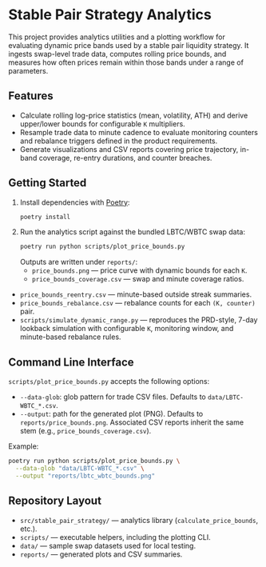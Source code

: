 # Stable Pair Strategy Analytics

This project provides analytics utilities and a plotting workflow for evaluating dynamic price bands used by a stable pair liquidity strategy. It ingests swap-level trade data, computes rolling price bounds, and measures how often prices remain within those bands under a range of parameters.

## Features
- Calculate rolling log-price statistics (mean, volatility, ATH) and derive upper/lower bounds for configurable `K` multipliers.
- Resample trade data to minute cadence to evaluate monitoring counters and rebalance triggers defined in the product requirements.
- Generate visualizations and CSV reports covering price trajectory, in-band coverage, re-entry durations, and counter breaches.

## Getting Started
1. Install dependencies with [Poetry](https://python-poetry.org/):
   ```bash
   poetry install
   ```
2. Run the analytics script against the bundled LBTC/WBTC swap data:
   ```bash
   poetry run python scripts/plot_price_bounds.py
   ```
   Outputs are written under `reports/`:
   - `price_bounds.png` — price curve with dynamic bounds for each `K`.
   - `price_bounds_coverage.csv` — swap and minute coverage ratios.
- `price_bounds_reentry.csv` — minute-based outside streak summaries.
- `price_bounds_rebalance.csv` — rebalance counts for each `(K, counter)` pair.
- `scripts/simulate_dynamic_range.py` — reproduces the PRD-style, 7-day lookback simulation with configurable `K`, monitoring window, and minute-based rebalance rules.

## Command Line Interface
`scripts/plot_price_bounds.py` accepts the following options:

- `--data-glob`: glob pattern for trade CSV files. Defaults to `data/LBTC-WBTC_*.csv`.
- `--output`: path for the generated plot (PNG). Defaults to `reports/price_bounds.png`. Associated CSV reports inherit the same stem (e.g., `price_bounds_coverage.csv`).

Example:
```bash
poetry run python scripts/plot_price_bounds.py \
  --data-glob "data/LBTC-WBTC_*.csv" \
  --output "reports/lbtc_wbtc_bounds.png"
```

## Repository Layout
- `src/stable_pair_strategy/` — analytics library (`calculate_price_bounds`, etc.).
- `scripts/` — executable helpers, including the plotting CLI.
- `data/` — sample swap datasets used for local testing.
- `reports/` — generated plots and CSV summaries.
